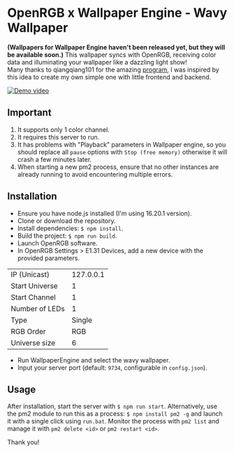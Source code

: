 # OpenRGB x Wallpaper Engine - Wavy Wallpaper

**(Wallpapers for Wallpaper Engine haven't been released yet, but they will be available soon.)**
This wallpaper syncs with OpenRGB, receiving color data and illuminating your wallpaper like a dazzling light show!  
Many thanks to qiangqiang101 for the amazing [program](https://github.com/qiangqiang101/OpenRGB-Wallpaper-Engine), I was inspired by this idea to create my own simple one with little frontend and backend.

[![Demo video](https://img.youtube.com/vi/tdu4lweSOdQ/maxresdefault.jpg)](https://youtu.be/tdu4lweSOdQ)

## Important

1. It supports only 1 color channel.
2. It requires this server to run.
3. It has problems with "Playback" parameters in Wallpaper engine, so you should replace all `pause` options with `Stop (free memory)` otherwise it will crash a few minutes later.
4. When starting a new pm2 process, ensure that no other instances are already running to avoid encountering multiple errors.

## Installation

- Ensure you have node.js installed (I'm using 16.20.1 version).
- Clone or download the repository.
- Install dependencies: `$ npm install`.
- Build the project: `$ npm run build`.
- Launch OpenRGB software.
- In OpenRGB Settings > E1.31 Devices, add a new device with the provided parameters.

<table><tbody><tr><td>IP (Unicast)</td><td>127.0.0.1</td></tr><tr><td>Start Universe</td><td>1</td></tr><tr><td>Start Channel</td><td>1</td></tr><tr><td>Number of LEDs</td><td>1</td></tr><tr><td>Type</td><td>Single</td></tr><tr><td>RGB Order</td><td>RGB</td></tr><tr><td>Universe size</td><td>6</td></tr></tbody></table>

- Run WallpaperEngine and select the wavy wallpaper.
- Input your server port (default: `9734`, configurable in `config.json`).

## Usage

After installation, start the server with `$ npm run start`. Alternatively, use the pm2 module to run this as a process: `$ npm install pm2 -g` and launch it with a single click using `run.bat`. Monitor the process with `pm2 list` and manage it with `pm2 delete <id>` or `pm2 restart <id>`.

Thank you!
